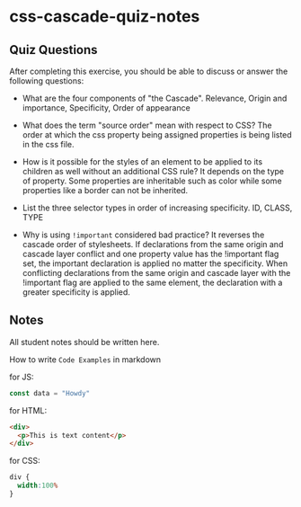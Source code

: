 # css-cascade-quiz-notes

## Quiz Questions

After completing this exercise, you should be able to discuss or answer the following questions:

- What are the four components of "the Cascade".
Relevance, Origin and importance, Specificity, Order of appearance

- What does the term "source order" mean with respect to CSS?
The order at which the css property being assigned properties is being listed in the css file.

- How is it possible for the styles of an element to be applied to its children as well without an additional CSS rule?
It depends on the type of property. Some properties are inheritable such as color while some properties like a border can not be inherited.

- List the three selector types in order of increasing specificity.
ID, CLASS, TYPE

- Why is using `!important` considered bad practice?
It reverses the cascade order of stylesheets. If declarations from the same origin and cascade layer conflict and one property value has the !important flag set, the important declaration is applied no matter the specificity. When conflicting declarations from the same origin and cascade layer with the !important flag are applied to the same element, the declaration with a greater specificity is applied.

## Notes

All student notes should be written here.


How to write `Code Examples` in markdown

for JS:
```javascript
const data = "Howdy"
```

for HTML:
```html
<div>
  <p>This is text content</p>
</div>
```

for CSS:
```css
div {
  width:100%
}
```
